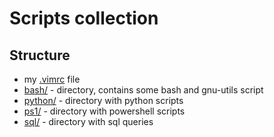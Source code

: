 # Scripts collection

## Structure

+   my [.vimrc](vimrc) file
+   [bash/](bash/) - directory, contains some bash and gnu-utils script
+   [python/](python/) - directory with python scripts
+   [ps1/](ps1/) - directory with powershell scripts
+   [sql/](sql/) - directory with sql queries
